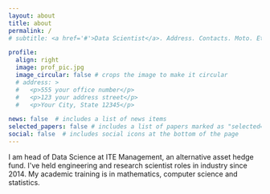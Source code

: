 ```yaml
---
layout: about
title: about
permalink: /
# subtitle: <a href='#'>Data Scientist</a>. Address. Contacts. Moto. Etc.

profile:
  align: right
  image: prof_pic.jpg
  image_circular: false # crops the image to make it circular
  # address: >
  #   <p>555 your office number</p>
  #   <p>123 your address street</p>
  #   <p>Your City, State 12345</p>

news: false  # includes a list of news items
selected_papers: false # includes a list of papers marked as "selected={true}"
social: false  # includes social icons at the bottom of the page
---
```



I am head of Data Science at ITE Management, an alternative asset hedge fund. 
I've held engineering and research scientist roles in industry since 2014.
My academic training is in mathematics, computer science and statistics.

